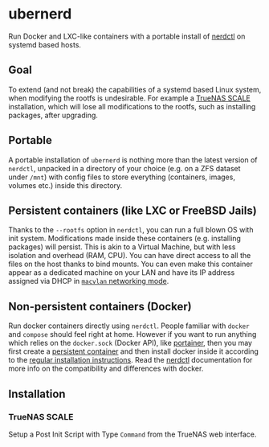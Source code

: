 # ubernerd
Run Docker and LXC-like containers with a portable install of [nerdctl](https://github.com/containerd/nerdctl) on systemd based hosts.

## Goal
To extend (and not break) the capabilities of a systemd based Linux system, when modifying the rootfs is undesirable. For example a [TrueNAS SCALE](https://www.truenas.com/truenas-scale/) installation, which will lose all modifications to the rootfs, such as installing packages, after upgrading.

## Portable
A portable installation of `ubernerd` is nothing more than the latest version of `nerdctl`, unpacked in a directory of your choice (e.g. on a ZFS dataset under `/mnt`) with config files to store everything (containers, images, volumes etc.) inside this directory.

## Persistent containers (like LXC or FreeBSD Jails)
Thanks to the `--rootfs` option in `nerdctl`, you can run a full blown OS with init system. Modifications made inside these containers (e.g. installing packages) will persist. This is akin to a Virtual Machine, but with less isolation and overhead (RAM, CPU). You can have direct access to all the files on the host thanks to bind mounts. You can even make this container appear as a dedicated machine on your LAN and have its IP address assigned via DHCP in [`macvlan` networking mode](https://github.com/containerd/nerdctl/blob/main/docs/cni.md#macvlanipvlan-networks).

## Non-persistent containers (Docker)
Run docker containers directly using `nerdctl`. People familiar with `docker` and `compose` should feel right at home. However if you want to run anything which relies on the `docker.sock` (Docker API), like [portainer](https://github.com/portainer/portainer/issues/5964), then you may first create a [persistent container](#persistent-containers-like-lxc-or-freebsd-jails) and then install docker inside it according to the [regular installation instructions](https://docs.docker.com/engine/install/#server). Read the [nerdctl](https://github.com/containerd/nerdctl) documentation for more info on the compatibility and differences with docker.

## Installation

### TrueNAS SCALE
Setup a Post Init Script with Type `Command` from the TrueNAS web interface.